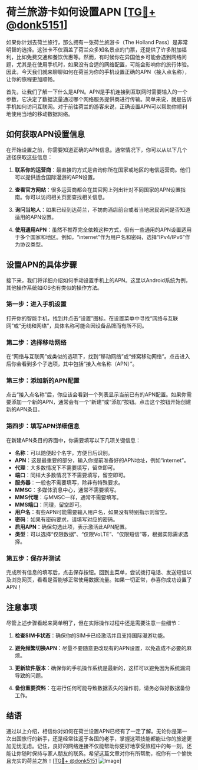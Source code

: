 # 荷兰旅游卡如何设置APN [[TG💪+ @donk5151](https://t.me/s/donk5151)]

如果你计划去荷兰旅行，那么拥有一张荷兰旅游卡（The Holland Pass）是非常明智的选择。这张卡不仅涵盖了荷兰众多知名景点的门票，还提供了许多附加福利，比如免费交通和餐饮优惠等。然而，有时候你在异国他乡可能会遇到网络问题，尤其是在使用手机时，如果没有合适的网络配置，可能会影响你的旅行体验。因此，今天我们就来聊聊如何在荷兰为你的手机设置正确的APN（接入点名称），让你的旅程更加顺畅。

首先，让我们了解一下什么是APN。APN是手机连接到互联网时需要输入的一个参数，它决定了数据流量通过哪个网络服务提供商进行传输。简单来说，就是告诉手机如何访问互联网。对于前往荷兰的游客来说，正确设置APN可以帮助你顺利地使用当地的移动数据网络。

## 如何获取APN设置信息

在开始设置之前，你需要知道正确的APN信息。通常情况下，你可以从以下几个途径获取这些信息：

1. **联系你的运营商**：最直接的方式是咨询你所在国家或地区的电信运营商。他们可以提供适合国际漫游的APN设置。
   
2. **查看官方网站**：很多运营商都会在其官网上列出针对不同国家的APN设置指南。你可以访问相关页面查找相关信息。

3. **询问当地人**：如果已经到达荷兰，不妨向酒店前台或者当地居民询问是否知道适用的APN设置。

4. **使用通用APN**：虽然不推荐完全依赖这种方式，但有一些通用的APN设置适用于多个国家和地区。例如，“internet”作为用户名和密码，选择“IPv4/IPv6”作为协议类型。

## 设置APN的具体步骤

接下来，我们将详细介绍如何手动设置手机上的APN。这里以Android系统为例，其他操作系统如iOS也有类似的操作方法。

### 第一步：进入手机设置

打开你的智能手机，找到并点击“设置”图标。在设置菜单中寻找“网络与互联网”或“无线和网络”，具体名称可能会因设备品牌而有所不同。

### 第二步：选择移动网络

在“网络与互联网”或类似的选项下，找到“移动网络”或“蜂窝移动网络”。点击进入后你会看到多个子选项，其中包括“接入点名称（APN）”。

### 第三步：添加新的APN配置

点击“接入点名称”后，你应该会看到一个列表显示当前已有的APN配置。如果你需要添加一个新的APN，通常会有一个“新建”或“添加”按钮。点击这个按钮开始创建新的APN条目。

### 第四步：填写APN详细信息

在新建APN条目的界面中，你需要填写以下几项关键信息：

- **名称**：可以随便起个名字，方便日后识别。
- **APN**：这是最重要的部分，输入你提前准备好的APN地址，例如“internet”。
- **代理**：大多数情况下不需要填写，留空即可。
- **端口**：同样大多数情况下不需要填写，留空即可。
- **服务器**：一般也不需要填写，除非有特殊要求。
- **MMSC**：多媒体消息中心，通常不需要填写。
- **MMS代理**：与MMSC一样，通常不需要填写。
- **MMS端口**：同理，留空即可。
- **用户名**：有些APN可能需要输入用户名，如果没有特别指示则留空。
- **密码**：如果有密码要求，请填写对应的密码。
- **启用APN**：确保勾选此项，表示激活此APN配置。
- **类型**：可以选择“仅限数据”、“仅限VoLTE”、“仅限短信”等，根据实际需求选择。

### 第五步：保存并测试

完成所有信息的填写后，点击保存按钮。回到主菜单，尝试拨打电话、发送短信以及浏览网页，看看是否能够正常使用数据流量。如果一切正常，恭喜你成功设置了APN！

## 注意事项

尽管上述步骤看起来简单明了，但在实际操作过程中还是需要注意一些细节：

1. **检查SIM卡状态**：确保你的SIM卡已经激活并且支持国际漫游功能。
   
2. **避免频繁切换APN**：尽量不要随意更改现有的APN设置，以免造成不必要的麻烦。

3. **更新软件版本**：确保你的手机操作系统是最新的，这样可以避免因为系统漏洞导致的问题。

4. **备份重要资料**：在进行任何可能导致数据丢失的操作前，请务必做好数据备份工作。

## 结语

通过以上介绍，相信你对如何在荷兰设置APN已经有了一定了解。无论你是第一次出国旅行的新手，还是经常往返于各国的老手，掌握这项技能都能让你的旅途更加无忧无虑。记住，良好的网络连接不仅能帮助你更好地享受旅程中的每一刻，还能让你随时保持与家人朋友的联系。希望这篇文章对你有所帮助，祝你有一个愉快且充实的荷兰之旅！[[TG💪+ @donk5151](https://t.me/s/donk5151) ![Image](https://i.postimg.cc/rwNCRYN7/Snipaste-2025-04-30-17-27-05.png)]